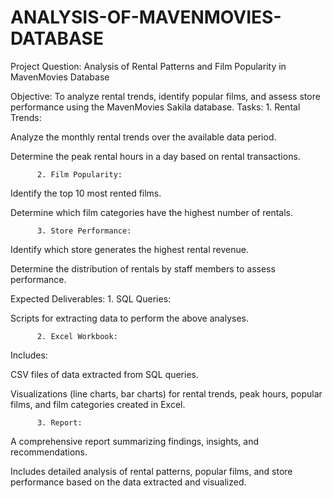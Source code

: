 # ANALYSIS-OF-MAVENMOVIES-DATABASE

Project Question: Analysis of Rental Patterns and Film Popularity in MavenMovies Database

Objective: To analyze rental trends, identify popular films, and assess store performance using the MavenMovies Sakila database.
Tasks:
          1. Rental Trends:

Analyze the monthly rental trends over the available data period.

Determine the peak rental hours in a day based on rental transactions.

          2. Film Popularity:	

Identify the top 10 most rented films.

Determine which film categories have the highest number of rentals.


          3. Store Performance:

Identify which store generates the highest rental revenue.

Determine the distribution of rentals by staff members to assess performance.

Expected Deliverables:
          1. SQL Queries:

Scripts for extracting data to perform the above analyses.

          2. Excel Workbook:	

Includes:

CSV files of data extracted from SQL queries.

Visualizations (line charts, bar charts) for rental trends, peak hours, popular films, and film categories created in Excel.

          3. Report:	

A comprehensive report summarizing findings, insights, and recommendations.

Includes detailed analysis of rental patterns, popular films, and store performance based on the data extracted and visualized.
